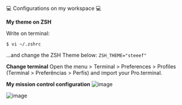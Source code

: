 
💻  Configurations on my workspace 💻  

**My theme on ZSH**

Write on terminal:

`$ vi ~/.zshrc`

...and change the ZSH Theme below:
`ZSH_THEME="steeef"`

**Change terminal**
Open the menu > Terminal > Preferences > Profiles (Terminal > Preferências > Perfis) and import your Pro.terminal.

**My mission control configuration**
![image](https://user-images.githubusercontent.com/9592064/114593405-747cdc00-9c62-11eb-8c32-5f3f76feba74.png)

![image](https://user-images.githubusercontent.com/9592064/114593500-8bbbc980-9c62-11eb-8b5c-769bb760c1f4.png)
